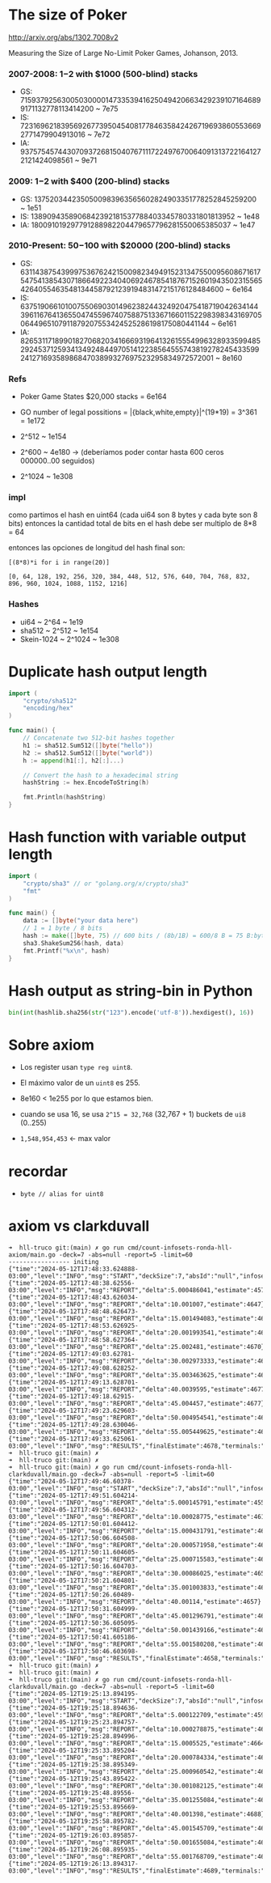 # The size of Poker

http://arxiv.org/abs/1302.7008v2

Measuring the Size of Large No-Limit Poker Games, Johanson, 2013.

### 2007-2008: $1-$2 with $1000 (500-blind) stacks

* GS: 7159379256300503000014733539416250494206634292391071646899171132778113414200 ~ 7e75
* IS: 7231696218395692677395045408177846358424267196938605536692771479904913016 ~ 7e72
* IA: 937575457443070937268150407671117224976700640913137221641272121424098561 ~ 9e71

### 2009: $1-$2 with $400 (200-blind) stacks

* GS: 1375203442350500983963565602824903351778252845259200 ~ 1e51
* IS: 1389094358906842392181537788403345780331801813952 ~ 1e48
* IA: 180091019297791288982204479657796281550065385037 ~ 1e47

### 2010-Present: $50-$100 with $20000 (200-blind) stacks

* GS: 631143875439997536762421500982349491523134755009560867161754754138543071866492234040692467854187671526019435023155654264055463548134458792123919483147215176128484600 ~ 6e164
* IS: 637519066101007550690301496238244324920475418719042634144396116764136550474559674075887513367166011522983983431697050644965107911879207553424525286198175080441144 ~ 6e161
* IA: 82653117189901827068203416669319641326155549963289335994852924537125934134924844970514122385645557438192782454335992412716935898684703899327697523295834972572001 ~ 8e160



### Refs

- Poker Game States $20,000 stacks = 6e164
- GO number of legal possitions = |{black,white,empty}|^(19*19) = 3^361 = 1e172

- 2^512 ~ 1e154
- 2^600 ~ 4e180 -> (deberíamos poder contar hasta 600 ceros 000000..00 seguidos)
- 2^1024 ~ 1e308



### impl

como partimos el hash en uint64 (cada ui64 son 8 bytes y cada byte son 8 bits) 
entonces la cantidad total de bits en el hash debe ser multiplo de 8*8 = 64

entonces las opciones de longitud del hash final son:

`[(8*8)*i for i in range(20)]`

`[0, 64, 128, 192, 256, 320, 384, 448, 512, 576, 640, 704, 768, 832, 896, 960, 1024, 1088, 1152, 1216]`



### Hashes

- ui64 ~ 2^64 ~ 1e19
- sha512 ~ 2^512 ~ 1e154
- Skein-1024 ~ 2^1024 ~ 1e308



# Duplicate hash output length

```go
import (
    "crypto/sha512"
    "encoding/hex"
)

func main() {
    // Concatenate two 512-bit hashes together
    h1 := sha512.Sum512([]byte("hello"))
    h2 := sha512.Sum512([]byte("world"))
    h := append(h1[:], h2[:]...)

    // Convert the hash to a hexadecimal string
    hashString := hex.EncodeToString(h)

    fmt.Println(hashString)
}
```



# Hash function with variable output length

```go
import (
    "crypto/sha3" // or "golang.org/x/crypto/sha3"
    "fmt"
)

func main() {
    data := []byte("your data here")
    // 1 = 1 byte / 8 bits
    hash := make([]byte, 75) // 600 bits / (8b/1B) = 600/8 B = 75 B:bytes
    sha3.ShakeSum256(hash, data)
    fmt.Printf("%x\n", hash)
}
```



# Hash output as string-bin in Python

```py
bin(int(hashlib.sha256(str("123").encode('utf-8')).hexdigest(), 16))
```



# Sobre axiom

- Los register usan `type reg uint8`.
- El máximo valor de un `uint8` es 255.
- 8e160 < 1e255 por lo que estamos bien.

- cuando se usa 16, se usa `2^15 = 32,768` (32,767 + 1) buckets de `ui8` (0..255)
- `1,548,954,453` <- max valor


# recordar

- `byte // alias for uint8`


# axiom vs clarkduvall

```
➜  hll-truco git:(main) ✗ go run cmd/count-infosets-ronda-hll-axiom/main.go -deck=7 -abs=null -report=5 -limit=60
----------------- initing
{"time":"2024-05-12T17:48:33.624888-03:00","level":"INFO","msg":"START","deckSize":7,"absId":"null","infoset":"InfosetRondaBase","hash":"sha160","limitFlag":60,"reportFlag":5}
{"time":"2024-05-12T17:48:38.62556-03:00","level":"INFO","msg":"REPORT","delta":5.000486041,"estimate":4579}
{"time":"2024-05-12T17:48:43.626034-03:00","level":"INFO","msg":"REPORT","delta":10.001007,"estimate":4647}
{"time":"2024-05-12T17:48:48.626473-03:00","level":"INFO","msg":"REPORT","delta":15.001494083,"estimate":4663}
{"time":"2024-05-12T17:48:53.626925-03:00","level":"INFO","msg":"REPORT","delta":20.001993541,"estimate":4666}
{"time":"2024-05-12T17:48:58.627364-03:00","level":"INFO","msg":"REPORT","delta":25.002481,"estimate":4670}
{"time":"2024-05-12T17:49:03.62781-03:00","level":"INFO","msg":"REPORT","delta":30.002973333,"estimate":4672}
{"time":"2024-05-12T17:49:08.628252-03:00","level":"INFO","msg":"REPORT","delta":35.003463625,"estimate":4676}
{"time":"2024-05-12T17:49:13.628701-03:00","level":"INFO","msg":"REPORT","delta":40.0039595,"estimate":4677}
{"time":"2024-05-12T17:49:18.62915-03:00","level":"INFO","msg":"REPORT","delta":45.004457,"estimate":4677}
{"time":"2024-05-12T17:49:23.629603-03:00","level":"INFO","msg":"REPORT","delta":50.004954541,"estimate":4677}
{"time":"2024-05-12T17:49:28.630046-03:00","level":"INFO","msg":"REPORT","delta":55.005449625,"estimate":4678}
{"time":"2024-05-12T17:49:33.625061-03:00","level":"INFO","msg":"RESULTS","finalEstimate":4678,"terminals:":1986229,"finished":60.000511125}
➜  hll-truco git:(main) ✗ 
➜  hll-truco git:(main) ✗ 
➜  hll-truco git:(main) ✗ go run cmd/count-infosets-ronda-hll-clarkduvall/main.go -deck=7 -abs=null -report=5 -limit=60 
{"time":"2024-05-12T17:49:46.60378-03:00","level":"INFO","msg":"START","deckSize":7,"absId":"null","infoset":"InfosetRondaBase","hash":"sha160","limitFlag":60,"reportFlag":5}
{"time":"2024-05-12T17:49:51.604214-03:00","level":"INFO","msg":"REPORT","delta":5.000145791,"estimate":4557}
{"time":"2024-05-12T17:49:56.604312-03:00","level":"INFO","msg":"REPORT","delta":10.00028775,"estimate":4614}
{"time":"2024-05-12T17:50:01.604412-03:00","level":"INFO","msg":"REPORT","delta":15.000431791,"estimate":4638}
{"time":"2024-05-12T17:50:06.604508-03:00","level":"INFO","msg":"REPORT","delta":20.000571958,"estimate":4645}
{"time":"2024-05-12T17:50:11.604605-03:00","level":"INFO","msg":"REPORT","delta":25.000715583,"estimate":4652}
{"time":"2024-05-12T17:50:16.604703-03:00","level":"INFO","msg":"REPORT","delta":30.00086025,"estimate":4654}
{"time":"2024-05-12T17:50:21.604801-03:00","level":"INFO","msg":"REPORT","delta":35.001003833,"estimate":4657}
{"time":"2024-05-12T17:50:26.60489-03:00","level":"INFO","msg":"REPORT","delta":40.00114,"estimate":4657}
{"time":"2024-05-12T17:50:31.604999-03:00","level":"INFO","msg":"REPORT","delta":45.001296791,"estimate":4657}
{"time":"2024-05-12T17:50:36.605095-03:00","level":"INFO","msg":"REPORT","delta":50.001439166,"estimate":4657}
{"time":"2024-05-12T17:50:41.605186-03:00","level":"INFO","msg":"REPORT","delta":55.001580208,"estimate":4657}
{"time":"2024-05-12T17:50:46.603698-03:00","level":"INFO","msg":"RESULTS","finalEstimate":4658,"terminals:":1971671,"finished":60.000136125}
➜  hll-truco git:(main) ✗ 
➜  hll-truco git:(main) ✗ 
➜  hll-truco git:(main) ✗ go run cmd/count-infosets-ronda-hll-clarkduvall/main.go -deck=7 -abs=null -report=5 -limit=60
{"time":"2024-05-12T19:25:13.894195-03:00","level":"INFO","msg":"START","deckSize":7,"absId":"null","infoset":"InfosetRondaBase","hash":"sha160","limitFlag":60,"reportFlag":5}
{"time":"2024-05-12T19:25:18.894636-03:00","level":"INFO","msg":"REPORT","delta":5.000122709,"estimate":4591}
{"time":"2024-05-12T19:25:23.894757-03:00","level":"INFO","msg":"REPORT","delta":10.000278875,"estimate":4646}
{"time":"2024-05-12T19:25:28.894996-03:00","level":"INFO","msg":"REPORT","delta":15.0005525,"estimate":4664}
{"time":"2024-05-12T19:25:33.895204-03:00","level":"INFO","msg":"REPORT","delta":20.000784334,"estimate":4678}
{"time":"2024-05-12T19:25:38.895349-03:00","level":"INFO","msg":"REPORT","delta":25.000960542,"estimate":4682}
{"time":"2024-05-12T19:25:43.895422-03:00","level":"INFO","msg":"REPORT","delta":30.001082125,"estimate":4684}
{"time":"2024-05-12T19:25:48.89556-03:00","level":"INFO","msg":"REPORT","delta":35.001255084,"estimate":4688}
{"time":"2024-05-12T19:25:53.895669-03:00","level":"INFO","msg":"REPORT","delta":40.001398,"estimate":4688}
{"time":"2024-05-12T19:25:58.895782-03:00","level":"INFO","msg":"REPORT","delta":45.001545709,"estimate":4689}
{"time":"2024-05-12T19:26:03.895857-03:00","level":"INFO","msg":"REPORT","delta":50.001655084,"estimate":4689}
{"time":"2024-05-12T19:26:08.895935-03:00","level":"INFO","msg":"REPORT","delta":55.001768709,"estimate":4689}
{"time":"2024-05-12T19:26:13.894317-03:00","level":"INFO","msg":"RESULTS","finalEstimate":4689,"terminals:":1934101,"finished":60.000183625}
```